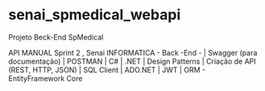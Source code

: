 # senai_spmedical_webapi
Projeto Beck-End SpMedical

API MANUAL 
Sprint 2 , Senai INFORMATICA - Back -End - | Swagger (para documentação) | POSTMAN | C# | .NET | Design Patterns | Criação de API (REST, HTTP, JSON) | SQL Client | ADO.NET | JWT | ORM - EntityFramework Core
